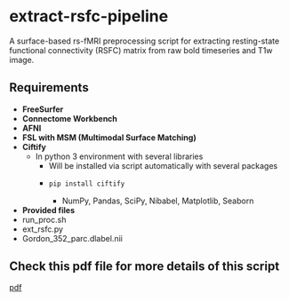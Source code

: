 # extract-rsfc-pipeline
A surface-based rs-fMRI preprocessing script for extracting resting-state functional connectivity (RSFC) matrix from raw bold timeseries and T1w image.

## Requirements
+ **FreeSurfer**
+ **Connectome Workbench**
+ **AFNI**
+ **FSL with MSM (Multimodal Surface Matching)**
+ **Ciftify**
  + In python 3 environment with several libraries
    + Will be installed via script automatically with several packages
    + ```sh
      pip install ciftify
      ```
      + NumPy, Pandas, SciPy, Nibabel, Matplotlib, Seaborn
+ **Provided files**
 + run_proc.sh
 + ext_rsfc.py
 + Gordon_352_parc.dlabel.nii
 
 ## Check this pdf file for more details of this script
 [pdf](http://bspl.korea.ac.kr/Board/Members_Only/Research_Materials/Code_Tool/rs-fMRI_preprocessing_script_210310.pdf)
